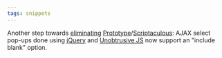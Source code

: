 ```yaml
---
tags: snippets
---
```


Another step towards [eliminating](/blog/switching-to-jquery) [Prototype](/wiki/Prototype)/[Scriptaculous](/wiki/Scriptaculous): AJAX select pop-ups done using [jQuery](/wiki/jQuery) and [Unobtrusive JS](/wiki/Unobtrusive_JS) now support an "include blank" option.
